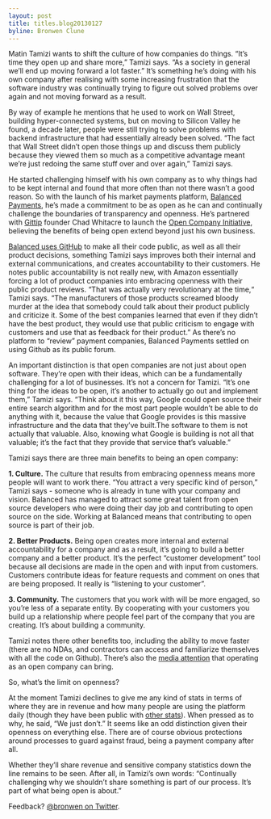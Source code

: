 ```yaml
---
layout: post
title: titles.blog20130127
byline: Bronwen Clune
---
```


Matin Tamizi wants to shift the culture of how companies do things. “It’s time
they open up and share more,” Tamizi says. “As a society in general we’ll end
up moving forward a lot faster.” It’s something he’s doing with his own company
after realising with some increasing frustration that the software industry was
continually trying to figure out solved problems over again and not moving
forward as a result. 

By way of example he mentions that he used to work on Wall Street, building
hyper-connected systems, but on moving to Silicon Valley he found, a decade
later, people were still trying to solve problems with backend infrastructure
that had essentially already been solved. “The fact that Wall Street didn’t
open those things up and discuss them publicly because they viewed them so much
as a competitive advantage meant we’re just redoing the same stuff over and
over again,” Tamizi says. 

He started challenging himself with his own company as to why things had to be
kept internal and found that more often than not there wasn’t a good reason. So
with the launch of his market payments platform, [Balanced
Payments](https://www.balancedpayments.com/), he’s made a commitment to be as
open as he can and continually challenge the boundaries of transparency and
openness. He’s partnered with [Gittip](https://www.gittip.com/) founder Chad
Whitacre to launch the [Open Company Initiative](http://www.opencompany.org/),
believing the benefits of being open extend beyond just his own business. 

[Balanced uses GitHub](https://github.com/balanced) to make all their code
public, as well as all their product decisions, something Tamizi says improves
both their internal and external communications, and creates accountability to
their customers. He notes public accountability is not really new, with Amazon
essentially forcing a lot of product companies into embracing openness with
their public product reviews. “That was actually very revolutionary at the
time,“ Tamizi says. “The manufacturers of those products screamed bloody murder
at the idea that somebody could talk about their product publicly and criticize
it. Some of the best companies learned that even if they didn’t have the best
product, they would use that public criticism to engage with customers and use
that as feedback for their product.” As there’s no platform to “review” payment
companies, Balanced Payments settled on using Github as its public forum. 

An important distinction is that open companies are not just about open
software. They’re open with their ideas, which can be a fundamentally
challenging for a lot of businesses. It’s not a concern for Tamizi. “It’s one
thing for the ideas to be open, it’s another to actually go out and implement
them,” Tamizi says. “Think about it this way, Google could open source their
entire search algorithm and for the most part people wouldn’t be able to do
anything with it, because the value that Google provides is this massive
infrastructure and the data that they’ve built.The software to them is not
actually that valuable. Also, knowing what Google is building is not all that
valuable; it’s the fact that they provide that service that’s valuable.”

Tamizi says there are three main benefits to being an open company:

**1. Culture.** The culture that results from embracing openness means more
people will want to work there. “You attract a very specific kind of person,”
Tamizi says - someone who is already in tune with your company and vision.
Balanced has managed to attract some great talent from open source developers
who were doing their day job and contributing to open source on the side.
Working at Balanced means that contributing to open source is part of their
job. 

**2. Better Products.** Being open creates more internal and external
accountability for a company and as a result, it’s going to build a better
company and a better product. It’s the perfect “customer development” tool
because all decisions are made in the open and with input from customers.
Customers contribute ideas for feature requests and comment on ones that are
being proposed. It really is “listening to your customer”.

**3. Community.** The customers that you work with will be more engaged, so
you’re less of a separate entity. By cooperating with your customers you build
up a relationship where people feel part of the company that you are creating.
It’s about building a community.

Tamizi notes there other benefits too, including the ability to move faster
(there are no NDAs, and contractors can access and familiarize themselves with
all the code on Github). There’s also the [media
attention](http://www.fastcolabs.com/3008944/open-company/why-i-made-my-payments-startup-an-open-company)
that operating as an open company can bring.

So, what’s the limit on openness?

At the moment Tamizi declines to give me any kind of stats in terms of where
they are in revenue and how many people are using the platform daily (though
they have been public with [other
stats](http://techcrunch.com/2014/01/16/balanced/)). When pressed as to why, he
said, “We just don’t.” It seems like an odd distinction given their openness on
everything else. There are of course obvious protections around processes to
guard against fraud, being a payment company after all.

Whether they’ll share revenue and sensitive company statistics down the line
remains to be seen. After all, in Tamizi’s own words: “Continually challenging
why we shouldn’t share something is part of our process. It’s part of what
being open is about.” 

<div class="feed-back">
    Feedback? <a href="https://twitter.com/bronwen">@bronwen on Twitter</a>.
</div>
